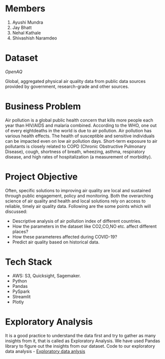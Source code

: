 # Members

1. Ayushi Mundra
2. Jay Bhatt
3. Nehal Kathale
4. Shivashish Naramdeo

# Dataset

_OpenAQ_

Global, aggregated physical air quality data from public data sources provided by government, research-grade and other sources.

# Business Problem

Air pollution is a global public health concern that kills more people each year than HIV/AIDS and malaria combined. According to the WHO, one out of every eightdeaths in the world is due to air pollution. Air pollution has various health effects. The health of susceptible and sensitive individuals can be impacted even on low air pollution days. Short-term exposure to air pollutants is closely related to COPD (Chronic Obstructive Pulmonary Disease), cough, shortness of breath, wheezing, asthma, respiratory disease, and high rates of hospitalization (a measurement of morbidity).

# Project Objective

Often, specific solutions to improving air quality are local and sustained through public engagement, policy and monitoring. Both the overarching science of air quality and health and local solutions rely on access to reliable, timely air quality data. Following are the some points which will discussed:

- Descriptive analysis of air pollution index of different countries.
- How the parameters in the dataset like CO2,CO,NO etc. affect different places?
- How these parameteres affected during COVID-19?
- Predict air quality based on historical data.

# Tech Stack

- AWS: S3, Quicksight, Sagemaker.
- Python
- Pandas
- PySpark
- Streamlit
- Plotly

# Exploratory Analysis

It is a good practice to understand the data first and try to gather as many insights from it, that is called as Exploratory Analysis. We have used Pandas library to figure out the insights from our dataset. Code to our exploratory data analysis - [Exploratory data anlysis](openAQ-exploratory-analytics.ipynb)
